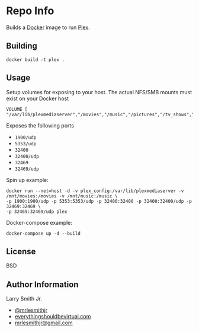 Repo Info
=========
Builds a [Docker] image to run [Plex].

Building
--------
```
docker build -t plex .
```
Usage
-----
Setup volumes for exposing to your host. The actual NFS/SMB mounts must exist
on your Docker host
```
VOLUME [ "/var/lib/plexmediaserver","/movies","/music","/pictures","/tv_shows","/videos"]
```
Exposes the following ports
* `1900/udp`
* `5353/udp`
* `32400`
* `32400/udp`
* `32469`
* `32469/udp`

Spin up example:
```
docker run --net=host -d -v plex_config:/var/lib/plexmediaserver -v /mnt/movies:/movies -v /mnt/music:/music \
-p 1900:1900/udp -p 5353:5353/udp -p 32400:32400 -p 32400:32400/udp -p 32469:32469 \
-p 32469:32469/udp plex
```

Docker-compose example:
```
docker-compose up -d --build
```

License
-------

BSD

Author Information
------------------

Larry Smith Jr.
- [@mrlesmithjr]
- [everythingshouldbevirtual.com]
- [mrlesmithjr@gmail.com]


[Ansible]: <https://www.ansible.com/>
[Docker]: <https://www.docker.com>
[Plex]: <https://www.plex.tv/>
[@mrlesmithjr]: <https://twitter.com/mrlesmithjr>
[everythingshouldbevirtual.com]: <http://everythingshouldbevirtual.com>
[mrlesmithjr@gmail.com]: <mailto:mrlesmithjr@gmail.com>
